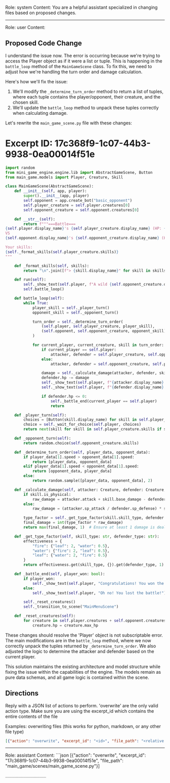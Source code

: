 Role: system
Content: You are a helpful assistant specialized in changing files based on proposed changes.
__________________
Role: user
Content: 
## Proposed Code Change
I understand the issue now. The error is occurring because we're trying to access the Player object as if it were a list or tuple. This is happening in the `battle_loop` method of the `MainGameScene` class. To fix this, we need to adjust how we're handling the turn order and damage calculation.

Here's how we'll fix the issue:

1. We'll modify the `_determine_turn_order` method to return a list of tuples, where each tuple contains the player/opponent, their creature, and the chosen skill.
2. We'll update the `battle_loop` method to unpack these tuples correctly when calculating damage.

Let's rewrite the `main_game_scene.py` file with these changes:

# Excerpt ID: 17c368f9-1c07-44b3-9938-0ea00014f51e
```python main_game/scenes/main_game_scene.py
import random
from mini_game_engine.engine.lib import AbstractGameScene, Button
from main_game.models import Player, Creature, Skill

class MainGameScene(AbstractGameScene):
    def __init__(self, app, player):
        super().__init__(app, player)
        self.opponent = app.create_bot("basic_opponent")
        self.player_creature = self.player.creatures[0]
        self.opponent_creature = self.opponent.creatures[0]

    def __str__(self):
        return f"""===Battle===
{self.player.display_name}'s {self.player_creature.display_name} (HP: {self.player_creature.hp}/{self.player_creature.max_hp})
VS
{self.opponent.display_name}'s {self.opponent_creature.display_name} (HP: {self.opponent_creature.hp}/{self.opponent_creature.max_hp})

Your skills:
{self._format_skills(self.player_creature.skills)}
"""

    def _format_skills(self, skills):
        return "\n".join([f"> {skill.display_name}" for skill in skills])

    def run(self):
        self._show_text(self.player, f"A wild {self.opponent_creature.display_name} appeared!")
        self.battle_loop()

    def battle_loop(self):
        while True:
            player_skill = self._player_turn()
            opponent_skill = self._opponent_turn()

            turn_order = self._determine_turn_order(
                (self.player, self.player_creature, player_skill),
                (self.opponent, self.opponent_creature, opponent_skill)
            )

            for current_player, current_creature, skill in turn_order:
                if current_player == self.player:
                    attacker, defender = self.player_creature, self.opponent_creature
                else:
                    attacker, defender = self.opponent_creature, self.player_creature

                damage = self._calculate_damage(attacker, defender, skill)
                defender.hp -= damage
                self._show_text(self.player, f"{attacker.display_name} used {skill.display_name}!")
                self._show_text(self.player, f"{defender.display_name} took {damage} damage!")

                if defender.hp <= 0:
                    self._battle_end(current_player == self.player)
                    return

    def _player_turn(self):
        choices = [Button(skill.display_name) for skill in self.player_creature.skills]
        choice = self._wait_for_choice(self.player, choices)
        return next(skill for skill in self.player_creature.skills if skill.display_name == choice.display_name)

    def _opponent_turn(self):
        return random.choice(self.opponent_creature.skills)

    def _determine_turn_order(self, player_data, opponent_data):
        if player_data[1].speed > opponent_data[1].speed:
            return [player_data, opponent_data]
        elif player_data[1].speed < opponent_data[1].speed:
            return [opponent_data, player_data]
        else:
            return random.sample([player_data, opponent_data], 2)

    def _calculate_damage(self, attacker: Creature, defender: Creature, skill: Skill):
        if skill.is_physical:
            raw_damage = attacker.attack + skill.base_damage - defender.defense
        else:
            raw_damage = (attacker.sp_attack / defender.sp_defense) * skill.base_damage

        type_factor = self._get_type_factor(skill.skill_type, defender.creature_type)
        final_damage = int(type_factor * raw_damage)
        return max(final_damage, 1)  # Ensure at least 1 damage is dealt

    def _get_type_factor(self, skill_type: str, defender_type: str):
        effectiveness = {
            "fire": {"leaf": 2, "water": 0.5},
            "water": {"fire": 2, "leaf": 0.5},
            "leaf": {"water": 2, "fire": 0.5}
        }
        return effectiveness.get(skill_type, {}).get(defender_type, 1)

    def _battle_end(self, player_won: bool):
        if player_won:
            self._show_text(self.player, "Congratulations! You won the battle!")
        else:
            self._show_text(self.player, "Oh no! You lost the battle!")

        self._reset_creatures()
        self._transition_to_scene("MainMenuScene")

    def _reset_creatures(self):
        for creature in self.player.creatures + self.opponent.creatures:
            creature.hp = creature.max_hp
```

These changes should resolve the 'Player' object is not subscriptable error. The main modifications are in the `battle_loop` method, where we now correctly unpack the tuples returned by `_determine_turn_order`. We also adjusted the logic to determine the attacker and defender based on the current player.

This solution maintains the existing architecture and model structure while fixing the issue within the capabilities of the engine. The models remain as pure data schemas, and all game logic is contained within the scene.

## Directions
Reply with a JSON list of actions to perform. 'overwrite' are the only valid action type. 
Make sure you are using the excerpt_id which contains the entire contents of the file

Examples:
overwriting files (this works for python, markdown, or any other file type)
```json output_example1
[{"action": "overwrite", "excerpt_id": "<id>", "file_path": "<relative file path>"}]
```

__________________
Role: assistant
Content: ```json
[{"action": "overwrite", "excerpt_id": "17c368f9-1c07-44b3-9938-0ea00014f51e", "file_path": "main_game/scenes/main_game_scene.py"}]
```
__________________
